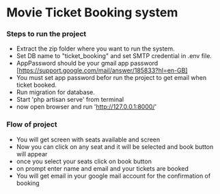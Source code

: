# Movie Ticket Booking system

### Steps to run the project
- Extract the zip folder where you want to run the system.
- Set DB name to "ticket_booking" and set SMTP credential in .env file.
- AppPassword should be your gmail app password [https://support.google.com/mail/answer/185833?hl=en-GB]
- You must set app password befor run the project to get email when ticket booked.
- Run migration for database.
- Start 'php artisan serve' from terminal
- now open browser and run 'http://127.0.0.1:8000/'

### Flow of project 
- You will get screen with seats available and screen
- Now you can click on any seat and it will be selected and book button will appear
- once you select your seats click on book button
- on prompt enter name and email and your tickets are booked
- You will get email in your google mail account for the confirmation of booking

